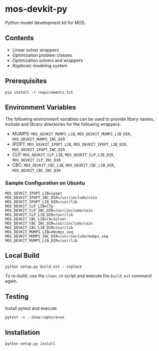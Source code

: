 # mos-devkit-py

Python model development kit for MOS.

## Contents

* Linear solver wrappers
* Optimizaiton problem classes
* Optimization solvers and wrappers
* Algebraic modeling system

## Prerequisites

```
pip install -r requirements.txt
```

## Environment Variables

The following environment variables can be used to provide libary names, include and library directories for the following wrappers:

* MUMPS: ``MOS_DEVKIT_MUMPS_LIB``, ``MOS_DEVKIT_MUMPS_LIB_DIR``, ``MOS_DEVKIT_MUMPS_INC_DIR``
* IPOPT: ``MOS_DEVKIT_IPOPT_LIB``, ``MOS_DEVKIT_IPOPT_LIB_DIR``, ``MOS_DEVKIT_IPOPT_INC_DIR``
* CLP: ``MOS_DEVKIT_CLP_LIB``, ``MOS_DEVKIT_CLP_LIB_DIR``, ``MOS_DEVKIT_CLP_INC_DIR``
* CBC: ``MOS_DEVKIT_CBC_LIB``, ``MOS_DEVKIT_CBC_LIB_DIR``, ``MOS_DEVKIT_CBC_INC_DIR``

### Sample Configuration on Ubuntu

```
MOS_DEVKIT_IPOPT_LIB=ipopt
MOS_DEVKIT_IPOPT_INC_DIR=/usr/include/coin
MOS_DEVKIT_IPOPT_LIB_DIR=/usr/lib
MOS_DEVKIT_CLP_LIB=Clp
MOS_DEVKIT_CLP_INC_DIR=/usr/include/coin
MOS_DEVKIT_CLP_LIB_DIR=/usr/lib
MOS_DEVKIT_CBC_LIB=CbcSolver
MOS_DEVKIT_CBC_INC_DIR=/usr/include/coin
MOS_DEVKIT_CBC_LIB_DIR=/usr/lib
MOS_DEVKIT_MUMPS_LIB=dmumps_seq
MOS_DEVKIT_MUMPS_INC_DIR=/usr/include/mumps_seq
MOS_DEVKIT_MUMPS_LIB_DIR=/usr/lib
```

## Local Build

```
python setup.py build_ext --inplace
```

To re-build, use the ``clean.sh`` script and execute the ``build_ext`` command again.

## Testing

Install pytest and execute

```
pytest -v --show-capture=no
```

## Installation

```
python setup.py install
```
